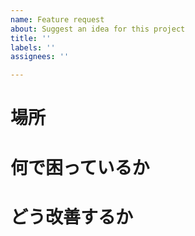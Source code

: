 ```yaml
---
name: Feature request
about: Suggest an idea for this project
title: ''
labels: ''
assignees: ''

---
```


# 場所

# 何で困っているか

# どう改善するか
